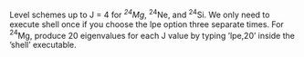 Level schemes up to J = 4 for *$^{24}$Mg*, $^{24}$Ne, and $^{24}$Si. We only need to execute shell once if you choose the lpe option three separate times. For $^{24}$Mg, produce 20 eigenvalues for each J value by typing ’lpe,20’ inside the ’shell’ executable.
